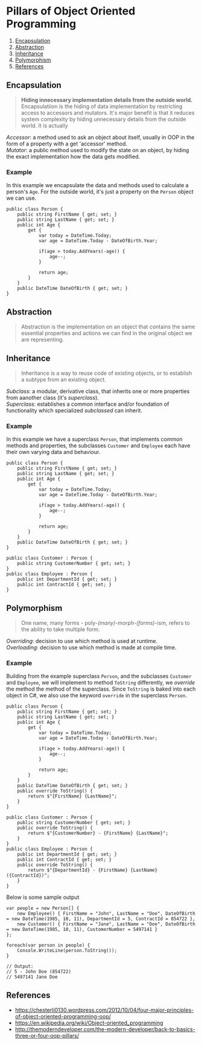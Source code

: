 # Pillars of Object Oriented Programming
1. [Encapsulation](#encapsulation)
2. [Abstraction](#abstraction)
3. [Inheritance](#inheritance)
4. [Polymorphism](#polymorphism)
5. [References](#references)


## Encapsulation
> **Hiding innecessary implementation details from the outside world.**
Encapsulatiion is the hiding of data implementation by restricting access to accessors and mutators. It's major benefit is that it reduces system complexity by hiding unnecessary details from the outside world.
It is actually 

*Accessor*: a method used to ask an object about itself, usually in OOP in the form of a property with a get 'accessor' method.<br/>
*Mutator*: a public method used to modify the state on an object, by hiding the exact implementation how the data gets modified.

### Example
In this example we encapsulate the data and methods used to calculate a person's `Age`. For the outside world, it's just a property on the `Person` object we can use.

```
public class Person {
    public string FirstName { get; set; }
    public string LastName { get; set; }
    public int Age { 
        get {
            var today = DateTime.Today;
            var age = DateTime.Today - DateOfBirth.Year;

            if(age > today.AddYears(-age)) {
                age--;
            }

            return age;
        }
    }
    public DateTime DateOfBirth { get; set; }    
}
```

## Abstraction
> Abstraction is the implementation on an object that contains the same essential properties and actions we can find in the original object we are representing.

## Inheritance
> Inheritance is a way to reuse code of existing objects, or to establish a subtype from an existing object.

*Subclass*: a modular, derivative class, that inherits one or more properties from aanother class (it's *superclass*).<br/>
*Superclass*: establishes a common interface and/or foundation of functionality which specialized *subclassed* can inherit.

### Example
In this example we have a superclass `Person`, that implements common methods and properties, the subclasses `Customer` and `Employee` each have their own varying data and behaviour.

```
public class Person {
    public string FirstName { get; set; }
    public string LastName { get; set; }
    public int Age { 
        get {
            var today = DateTime.Today;
            var age = DateTime.Today - DateOfBirth.Year;

            if(age > today.AddYears(-age)) {
                age--;
            }

            return age;
        }
    }
    public DateTime DateOfBirth { get; set; }
}
```

```
public class Customer : Person {
    public string CustomerNumber { get; set; }
}
public class Employee : Person {
    public int DepartmentId { get; set; }
    public int ContractId { get; set; }    
}
```

## Polymorphism
> One name, many forms - poly-*(many)*-morph-*(forms)*-ism, refers to the ability to take multiple form.

*Overriding*: decision to use which method is used at runtime.<br/>
*Overloading*: decision to use which method is made at compile time.

### Example
Building from the example superclass `Person`, and the subclasses `Customer` and `Employee`, we will implement to method `ToString` differently, we *override* the method the method of the superclass. Since `ToString` is baked into each object in C#, we also use the keyword `override` in the superclass `Person`.

```
public class Person {
    public string FirstName { get; set; }
    public string LastName { get; set; }
    public int Age { 
        get {
            var today = DateTime.Today;
            var age = DateTime.Today - DateOfBirth.Year;

            if(age > today.AddYears(-age)) {
                age--;
            }

            return age;
        }
    }
    public DateTime DateOfBirth { get; set; }
    public override ToString() {
        return $"{FirstName} {LastName}";
    }
}
```

```
public class Customer : Person {
    public string CustomerNumber { get; set; }
    public override ToString() {
        return $"{CustomerNumber} - {FirstName} {LastName}";
    }
}
public class Employee : Person {
    public int DepartmentId { get; set; }
    public int ContractId { get; set; }
    public override ToString() {
        return $"{DepartmentId} - {FirstName} {LastName} ({ContractId})";
    }
}
```

Below is some sample output

```
var people = new Person[] {
    new Employee() { FirstName = "John", LastName = "Doe", DateOfBirth = new DateTime(1985, 10, 11), DepartmentId = 5, ContractId = 854722 },
    new Customer() { FirstName = "Jane", LastName = "Doe", DateOfBirth = new DateTime(1985, 10, 11), CustomerNumber = 5497141 }
};

foreach(var person in people) {
    Console.WriteLine(person.ToString());
}

// Output:
// 5 - John Doe (854722)
// 5497141 Jane Doe
```

## References
- https://chesterli0130.wordpress.com/2012/10/04/four-major-principles-of-object-oriented-programming-oop/
- https://en.wikipedia.org/wiki/Object-oriented_programming
- http://themoderndeveloper.com/the-modern-developer/back-to-basics-three-or-four-oop-pillars/